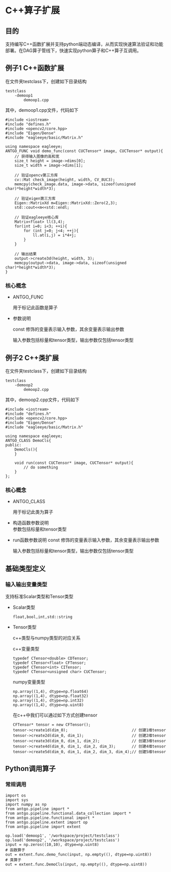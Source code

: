 # C++算子扩展
## 目的
支持编写C++函数扩展并支持python端动态编译，从而实现快速算法验证和功能部署。在DAG算子管线下，快速实现python算子和C++算子互调用。


## 例子1 C++函数扩展
在文件夹testclass下，创建如下目录结构
```
testclass
    -demoop1
        demoop1.cpp
```

其中，demoop1.cpp文件，代码如下
```
#include <iostream>
#include "defines.h"
#include <opencv2/core.hpp>
#include "Eigen/Dense"
#include "eagleeye/basic/Matrix.h"

using namespace eagleeye;
ANTGO_FUNC void demo_func(const CUCTensor* image, CUCTensor* output){
    // 获得输入图像的高和宽
    size_t height = image->dims[0];
    size_t width = image->dims[1];

    // 验证opencv第三方库
    cv::Mat check_image(height, width, CV_8UC3);
    memcpy(check_image.data, image->data, sizeof(unsigned char)*height*width*3);
    
    // 验证eigen第三方库
    Eigen::MatrixXd m=Eigen::MatrixXd::Zero(2,3);
    std::cout<<m<<std::endl;

    // 验证eagleeye核心库
    Matrix<float> ll(3,4);
    for(int i=0; i<3; ++i){
        for (int j=0; j<4; ++j){
            ll.at(i,j) = i*4+j;
        }
    }

    // 输出结果
    output->create3d(height, width, 3);
    memcpy(output->data, image->data, sizeof(unsigned char)*height*width*3);
}
```

### 核心概念
* ANTGO_FUNC
    
    用于标记此函数是算子
* 参数说明
    
    const 修饰的变量表示输入参数，其余变量表示输出参数
    
    输入参数包括标量和tensor类型，输出参数仅包括tensor类型

## 例子2 C++类扩展
在文件夹testclass下，创建如下目录结构
```
testclass
    -demoop2
        demoop2.cpp
```

其中，demoop2.cpp文件，代码如下
```
#include <iostream>
#include "defines.h"
#include <opencv2/core.hpp>
#include "Eigen/Dense"
#include "eagleeye/basic/Matrix.h"

using namespace eagleeye;
ANTGO_CLASS DemoCls{
public:
    DemoCls(){
    }

    void run(const CUCTensor* image, CUCTensor* output){
        // do something
    }
};
```

### 核心概念
* ANTGO_CLASS
    
    用于标记此类为算子
* 构造函数参数说明    
    参数包括标量和tensor类型

* run函数参数说明
    const 修饰的变量表示输入参数，其余变量表示输出参数
    
    输入参数包括标量和tensor类型，输出参数仅包括tensor类型

## 基础类型定义
### 输入输出变量类型
支持标准Scalar类型和Tensor类型
* Scalar类型
    ```
    float,bool,int,std::string
    ```
* Tensor类型

    c++类型与numpy类型的对应关系
    
    c++变量类型
    ```
    typedef CTensor<double> CDTensor;
    typedef CTensor<float> CFTensor;
    typedef CTensor<int> CITensor;
    typedef CTensor<unsigned char> CUCTensor;
    ```
    
    numpy变量类型
    ```
    np.array((1,4), dtype=np.float64)
    np.array((1,4), dtype=np.float32)
    np.array((1,4), dtype=np.int32)
    np.array((1,4), dtype=np.uint8)
    ```

    在c++中我们可以通过如下方式创建tensor
    ```
    CFTensor* tensor = new CFTensor();
    tensor->create1d(dim_0);                            // 创建1维tensor
    tensor->create2d(dim_0, dim_1);                     // 创建2维tensor
    tensor->create3d(dim_0, dim_1, dim_2);              // 创建3维tensor
    tensor->create4d(dim_0, dim_1, dim_2, dim_3);       // 创建4维tensor
    tensor->create5d(dim_0, dim_1, dim_2, dim_3, dim_4);// 创建5维tensor
    ```

## Python调用算子
### 常规调用
```
import os
import sys
import numpy as np
from antgo.pipeline import *
from antgo.pipeline.functional.data_collection import *
from antgo.pipeline.functional import *
from antgo.pipeline.extent import op
from antgo.pipeline import extent

op.load('demoop1', '/workspace/project/testclass')
op.load('demoop2', '/workspace/project/testclass')
input = np.zeros((10,10), dtype=np.uint8)
# 函数算子
out = extent.func.demo_func(input, np.empty((), dtype=np.uint8))
# 类算子
out = extent.func.DemoCls(input, np.empty((), dtype=np.uint8))
```
